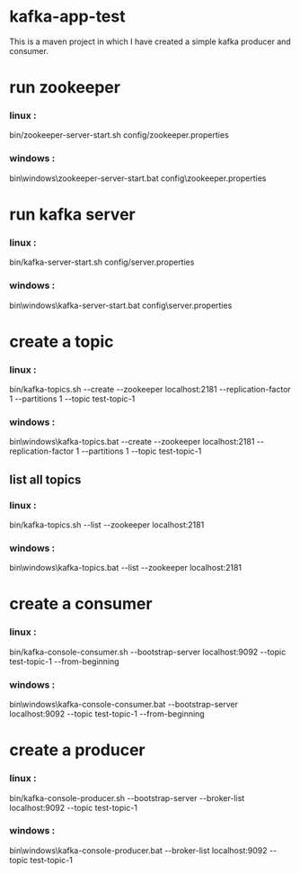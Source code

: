 # kafka-app-test
This is a maven project in which I have created a simple kafka producer and consumer.

# run zookeeper
### linux : 
bin/zookeeper-server-start.sh config/zookeeper.properties
### windows : 
bin\windows\zookeeper-server-start.bat config\zookeeper.properties

# run kafka server
### linux : 
bin/kafka-server-start.sh config/server.properties
### windows : 
bin\windows\kafka-server-start.bat config\server.properties

# create a topic
### linux : 
bin/kafka-topics.sh --create --zookeeper localhost:2181 --replication-factor 1 --partitions 1 --topic test-topic-1
### windows : 
bin\windows\kafka-topics.bat --create --zookeeper localhost:2181 --replication-factor 1 --partitions 1 --topic test-topic-1

## list all topics
### linux :
bin/kafka-topics.sh --list --zookeeper localhost:2181
### windows :
bin\windows\kafka-topics.bat --list --zookeeper localhost:2181

# create a consumer
### linux : 
bin/kafka-console-consumer.sh --bootstrap-server localhost:9092 --topic test-topic-1 --from-beginning
### windows : 
bin\windows\kafka-console-consumer.bat --bootstrap-server localhost:9092 --topic test-topic-1 --from-beginning

# create a producer
### linux : 
bin/kafka-console-producer.sh --bootstrap-server --broker-list localhost:9092 --topic test-topic-1
### windows : 
bin\windows\kafka-console-producer.bat --broker-list localhost:9092 --topic test-topic-1